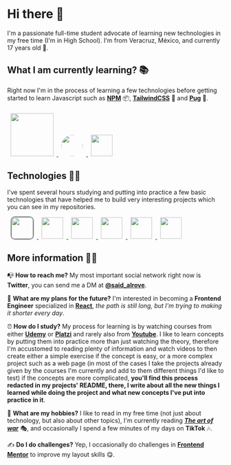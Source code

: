 # **Hi there** 👋
I'm a passionate full-time student advocate of learning new technologies in my free time (I'm in High School). I'm from Veracruz, México, and currently 17 years old 🧑.

##  **What I am currently learning?** 📚
Right now I'm in the process of learning a few technologies before getting started to learn Javascript such as [**NPM**](https://www.npmjs.com/) 📦, [**TailwindCSS**](https://tailwindcss.com/) 🎨 and [**Pug**](https://pugjs.org/api/getting-started.html) 🐶.

<a href="https://www.npmjs.com/"> 
    <img
        src="https://upload.wikimedia.org/wikipedia/commons/thumb/d/db/Npm-logo.svg/1280px-Npm-logo.svg.png"
        width="100px"
        style="
            margin-inline: 7.5px; 
            margin-top: 7.5px;">
</a> 

<a href="https://tailwindcss.com/">
    <img 
    src="https://tailwindcss.com/_next/static/media/twitter-square.daf77586b35e90319725e742f6e069f9.jpg" 
    width="50px" 
    height="50px" 
    style="
        border-radius: 50%; 
        margin-inline: 7.5px;">
</a>

<a href="https://pugjs.org/api/getting-started.html">
    <img
        src="https://cdn.worldvectorlogo.com/logos/pug.svg"
        width="50px"
        height="50px"
        style="
            margin-inline: 7.5px;">
</a>

## **Technologies** 👩‍💻
I've spent several hours studying and putting into practice a few basic technologies that have helped me to build very interesting projects which you can see in my repositories.

<a href="https://github.com/said-alrove?tab=repositories&q=html&type=&language=&sort=">
    <img 
        src="https://upload.wikimedia.org/wikipedia/commons/thumb/3/38/HTML5_Badge.svg/1200px-HTML5_Badge.svg.png" 
        width="50px" 
        height="50px"
        style=" 
            margin-inline: 7.5px;
            border-radius: 10px;
            border: 2px solid gray;">
</a>

<a href="https://github.com/said-alrove?tab=repositories&q=css&type=&language=&sort=">
    <img 
        src="https://upload.wikimedia.org/wikipedia/commons/thumb/6/62/CSS3_logo.svg/240px-CSS3_logo.svg.png" 
        width="50px" 
        height="50px"
        style=" 
            margin-inline: 7.5px;">
</a>

<a href="https://github.com/said-alrove?tab=repositories&q=sass&type=&language=&sort=">
    <img 
        src="https://sass-lang.com/assets/img/styleguide/seal-color-aef0354c.png" 
        width="50px" 
        height="50px"
        style=" 
            margin-inline: 7.5px;">
</a>

<a href="https://github.com/said-alrove?tab=repositories&q=gulp&type=&language=&sort=">
    <img 
        src="https://cdn2.hubspot.net/hubfs/4008838/gulp-red-text.png" 
        width="50px" 
        height="50px"
        style=" 
            margin-inline: 7.5px;">
</a>

<a href="https://github.com/said-alrove?tab=repositories&q=git&type=&language=&sort=">
    <img 
        src="https://upload.wikimedia.org/wikipedia/commons/thumb/3/3f/Git_icon.svg/1200px-Git_icon.svg.png" 
        width="50px" 
        height="50px"
        style=" 
            margin-inline: 7.5px;">
</a>

<a href="https://github.com/said-alrove?tab=repositories&q=postcss&type=&language=&sort=">
    <img 
        src="https://upload.wikimedia.org/wikipedia/commons/thumb/b/bc/PostCSS_Logo.svg/1200px-PostCSS_Logo.svg.png" 
        width="50px" 
        height="50px"
        style=" 
            margin-inline: 7.5px;">
</a>

## **More information** 💁‍♂️
📭 **How to reach me?** My most important social network right now is **Twitter**, you can send me a DM at [**@said_alrove**](https://twitter.com/said_alrove).

🔮 **What are my plans for the future?** I'm interested in becoming a **Frontend Engineer** specialized in [**React**](https://reactjs.org/), *the path is still long, but I'm trying to making it shorter every day*.

⏰ **How do I study?** My process for learning is by watching courses from either [**Udemy**](https://www.udemy.com/) or [**Platzi**](https://platzi.com/) and rarely also from [**Youtube**](https://youtube.com/). I like to learn concepts by putting them into practice more than just watching the theory, therefore I'm accustomed to reading plenty of information and watch videos to then create either a simple exercise if the concept is easy, or a more complex project such as a web page (in most of the cases I take the projects already given by the courses I'm currently and add to them different things I'd like to test) if the concepts are more complicated, **you'll find this process redacted in my projects' README, there, I write about all the new things I learned while doing the project and what new concepts I've put into practice in it**.

🏓 **What are my hobbies?** I like to read in my free time (not just about technology, but also about other topics), I'm currently reading [***The art of war***](https://www.amazon.com.mx/El-arte-guerra-Sun-Tzu/dp/6077479543/ref=asc_df_6077479543/?tag=gledskshopmx-20&linkCode=df0&hvadid=451028174876&hvpos=&hvnetw=g&hvrand=15438335310652555491&hvpone=&hvptwo=&hvqmt=&hvdev=c&hvdvcmdl=&hvlocint=&hvlocphy=1010203&hvtargid=pla-979976372121&psc=1) 🎭, and occasionally I spend a few minutes of my days on **TikTok** 🎶.

✍ **Do I do challenges?** Yep, I occasionally do challenges in [**Frontend Mentor**](https://www.frontendmentor.io/profile/said-alrove) to improve my layout skills 😋.


